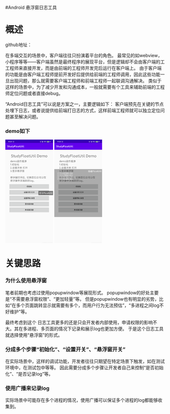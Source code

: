 #Android 悬浮窗日志工具
# 概述

>  
 github地址： 


在多端交互的场景中，客户端往往只扮演着平台的角色。 最常见的如webview，小程序等等——客户端虽然是最终程序的展现平台，但是逻辑却不会由客户端的工工程师来直接开发，而是由前端的工程师开发完后运行在客户端上。 由于客户端的功能是由客户端工程师提前开发好后提供给前端的工程师调用，因此这些功能一旦出现问题，那么就需要客户端工程师和前端工程师一起联调沟通解决。 类似于这样的场景中，为了减少开发和沟通成本，一般就需要有个工具来辅助前端的工程师定位问题或者直接debug。

“Android日志工具”可以说是方案之一，主要逻辑如下： 客户端预先在关键的节点处埋下日志，或者说提供给前端打日志的方式，这样前端工程师就可以独立定位问题甚至解决问题。

### demo如下

<img src="https://raw.githubusercontent.com/Double2hao/xujiajia_blog/main/img/16210039777800.png" width="30%" height="30%"> <img src="https://raw.githubusercontent.com/Double2hao/xujiajia_blog/main/img/16210039783061.png" width="30%" height="30%">

# 关键思路

### 为什么使用悬浮窗

笔者前期也考虑过使用popupwindow等展现形式。 popupwindow的好处主要是“不需要悬浮窗权限”、“更加轻量”等。 但是popupwindow也有明显的劣势，比如“在多个页面跳转显示就需要有多个，而用户行为无法预估”，“多进程之间log不好维护”等。

最终考虑到这个 日志工具更多的还是只会开发者内部使用，申请权限的影响不大。其在多进程、多页面的情况下记录和展示log也更加方便。 于是这个日志工具 就选择使用“悬浮窗”的形式。

### 分成多个步骤“初始化”、“设置开关”、“悬浮窗开关”

在实际场景中，这样的调试功能，开发者往往只期望在特定场景下触发，如在测试环境中，在测试包中等等。 因此需要分成多个步骤让开发者自己来控制“是否初始化”、“是否记录log”等。

### 使用广播来记录log

实际场景中可能存在多个进程的情况，使用广播可以保证多个进程的log都能够收集到。
